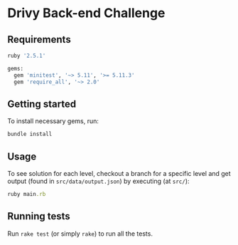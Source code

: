 # Drivy Back-end Challenge

## Requirements

```ruby
ruby '2.5.1'

gems:
  gem 'minitest', '~> 5.11', '>= 5.11.3'
  gem 'require_all', '~> 2.0'

```

## Getting started

To install necessary gems, run:

```ruby
bundle install
```

## Usage

To see solution for each level, checkout a branch for a specific level and get
output (found in `src/data/output.json`) by executing (at `src/`):

```ruby
ruby main.rb
```

## Running tests

Run `rake test` (or simply `rake`) to run all the tests.
